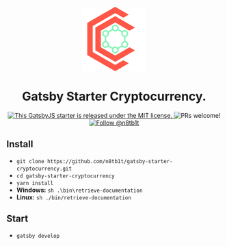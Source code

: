 <p align="center">
  <a href="https://www.cryptocatalyst.net/">
    <img alt="Catalyst Network" width=150 src="/static/logo.svg" />
  </a>
</p>
<h1 align="center">
  Gatsby Starter Cryptocurrency.
</h1>

<p align="center">
  <a href="https://github.com/n8tb1t/catalyst-website/blob/master/LICENSE">
    <img src="https://img.shields.io/badge/license-MIT-blue.svg" alt="This GatsbyJS starter is released under the MIT license." />
  </a>
  <img src="https://img.shields.io/badge/PRs-welcome-brightgreen.svg" alt="PRs welcome!" />
  <a href="https://twitter.com/intent/follow?screen_name=n8tb1t">
    <img src="https://img.shields.io/twitter/follow/n8tb1t.svg?label=Follow%20@n8tb1t" alt="Follow @n8tb1t" />
  </a>
</p>

## Install

- `git clone https://github.com/n8tb1t/gatsby-starter-cryptocurrency.git`
- `cd gatsby-starter-cryptocurrency`
- `yarn install`
- **Windows:** `sh .\bin\retrieve-documentation`
- **Linux:** `sh ./bin/retrieve-documentation`

## Start

- `gatsby develop`


